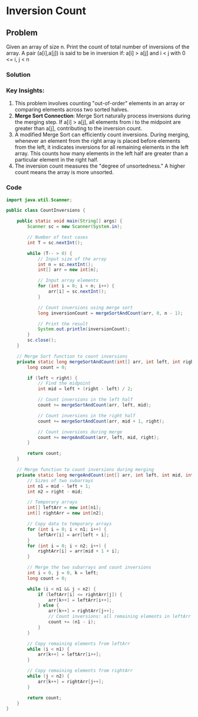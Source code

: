 # Inversion Count
## Problem
Given an array of size n. Print the count of total number of inversions of the array. A pair (a[i],a[j]) is said to be in inversion if: a[i] > a[j] and i < j with 0 <= i, j < n

### Solution
### Key Insights:
1. This problem involves counting "out-of-order" elements in an array or comparing elements across two sorted halves.
2. **Merge Sort Connection**: Merge Sort naturally process inversions during the merging step. If a[i] > a[j], all elements from i to the midpoint are greater than a[j], contributing to the inversion count.
3. A modified Merge Sort can efficiently count inversions. During merging, whenever an element from the right array is placed before elements from the left, it indicates inversions for all remaining elements in the left array. This counts how many elements in the left half are greater than a particular element in the right half.
4. The inversion count measures the "degree of unsortedness." A higher count means the array is more unsorted.

### Code
```java
import java.util.Scanner;

public class CountInversions {

    public static void main(String[] args) {
        Scanner sc = new Scanner(System.in);

        // Number of test cases
        int T = sc.nextInt();

        while (T-- > 0) {
            // Input size of the array
            int n = sc.nextInt();
            int[] arr = new int[n];

            // Input array elements
            for (int i = 0; i < n; i++) {
                arr[i] = sc.nextInt();
            }

            // Count inversions using merge sort
            long inversionCount = mergeSortAndCount(arr, 0, n - 1);

            // Print the result
            System.out.println(inversionCount);
        }
        sc.close();
    }

    // Merge Sort function to count inversions
    private static long mergeSortAndCount(int[] arr, int left, int right) {
        long count = 0;

        if (left < right) {
            // Find the midpoint
            int mid = left + (right - left) / 2;

            // Count inversions in the left half
            count += mergeSortAndCount(arr, left, mid);

            // Count inversions in the right half
            count += mergeSortAndCount(arr, mid + 1, right);

            // Count inversions during merge
            count += mergeAndCount(arr, left, mid, right);
        }

        return count;
    }

    // Merge function to count inversions during merging
    private static long mergeAndCount(int[] arr, int left, int mid, int right) {
        // Sizes of two subarrays
        int n1 = mid - left + 1;
        int n2 = right - mid;

        // Temporary arrays
        int[] leftArr = new int[n1];
        int[] rightArr = new int[n2];

        // Copy data to temporary arrays
        for (int i = 0; i < n1; i++) {
            leftArr[i] = arr[left + i];
        }
        for (int i = 0; i < n2; i++) {
            rightArr[i] = arr[mid + 1 + i];
        }

        // Merge the two subarrays and count inversions
        int i = 0, j = 0, k = left;
        long count = 0;

        while (i < n1 && j < n2) {
            if (leftArr[i] <= rightArr[j]) {
                arr[k++] = leftArr[i++];
            } else {
                arr[k++] = rightArr[j++];
                // Count inversions: all remaining elements in leftArr are greater
                count += (n1 - i);
            }
        }

        // Copy remaining elements from leftArr
        while (i < n1) {
            arr[k++] = leftArr[i++];
        }

        // Copy remaining elements from rightArr
        while (j < n2) {
            arr[k++] = rightArr[j++];
        }

        return count;
    }
}
```
